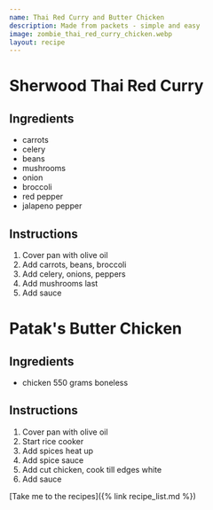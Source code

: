 ```yaml
---
name: Thai Red Curry and Butter Chicken
description: Made from packets - simple and easy
image: zombie_thai_red_curry_chicken.webp
layout: recipe
---
```

# Sherwood Thai Red Curry

## Ingredients
* carrots
* celery
* beans
* mushrooms
* onion
* broccoli
* red pepper
* jalapeno pepper

## Instructions
1. Cover pan with olive oil
2. Add carrots, beans, broccoli
3. Add celery, onions, peppers
4. Add mushrooms last
5. Add sauce

# Patak's Butter Chicken

## Ingredients
* chicken 550 grams boneless

## Instructions
1. Cover pan with olive oil
2. Start rice cooker
3. Add spices heat up
4. Add spice sauce
5. Add cut chicken, cook till edges white
6. Add sauce

[Take me to the recipes]({% link recipe_list.md %})
